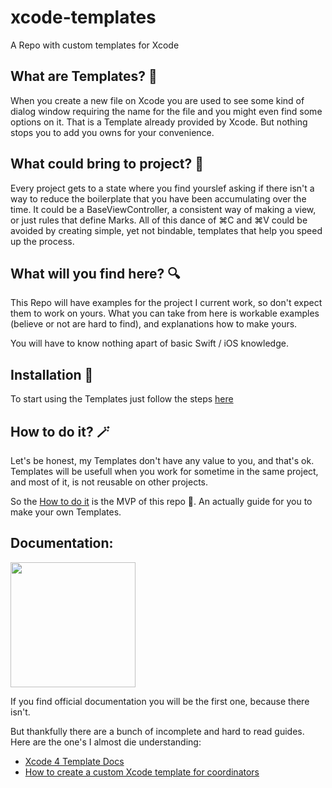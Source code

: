 # xcode-templates

A Repo with custom templates for Xcode

## What are Templates? 📜

When you create a new file on Xcode you are used to see some kind of dialog window requiring the name for the file and you might even find some options on it.
That is a Template already provided by Xcode. But nothing stops you to add you owns for your convenience. 

## What could bring to project? 🍰

Every project gets to a state where you find yourslef asking if there isn't a way to reduce the boilerplate that you have been accumulating over the time.
It could be a BaseViewController, a consistent way of making a view, or just rules that define Marks. All of this dance of ⌘C and ⌘V could be avoided by creating simple, yet not bindable, templates that help you speed up the process.

## What will you find here? 🔍

This Repo will have examples for the project I current work, so don't expect them to work on yours. What you can take from here is workable examples (believe or not are hard to find), and explanations how to make yours. 

You will have to know nothing apart of basic Swift / iOS knowledge.

## Installation 📝

To start using the Templates just follow the steps [here](https://github.com/pedroseruca/xcode-templates/blob/main/Documentation/INSTALLATION.md)

## How to do it? 🪄

Let's be honest, my Templates don't have any value to you, and that's ok. Templates will be usefull when you work for sometime in the same project, and most of it, is not reusable on other projects.

So the [How to do it](https://github.com/pedroseruca/xcode-templates/blob/main/Documentation/HOWTODOIT.md) is the MVP of this repo 🥇. An actually guide for you to make your own Templates. 

## Documentation:

<img src="https://media.giphy.com/media/iGvWZBfhOmBKEtWJmF/giphy.gif" height="200px"/>


If you find official documentation you will be the first one, because there isn't. 

But thankfully there are a bunch of incomplete and hard to read guides. Here are the one's I almost die understanding: 
* <a href="https://web.archive.org/web/20180423060655/http://www.learn-cocos2d.com/store/xcode4-template-documentation">Xcode 4 Template Docs</a>
* <a href="https://www.hackingwithswift.com/articles/158/how-to-create-a-custom-xcode-template-for-coordinators">How to create a custom Xcode template for coordinators</a>

